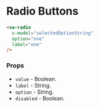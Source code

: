 # Radio Buttons

```html
<va-radio
  v-model="selectedOptionString"
  option="one"
  label="one"
/>
```

### Props
* `value` - Boolean.
* `label` - String.
* `option` - String.
* `disabled` - Boolean.
